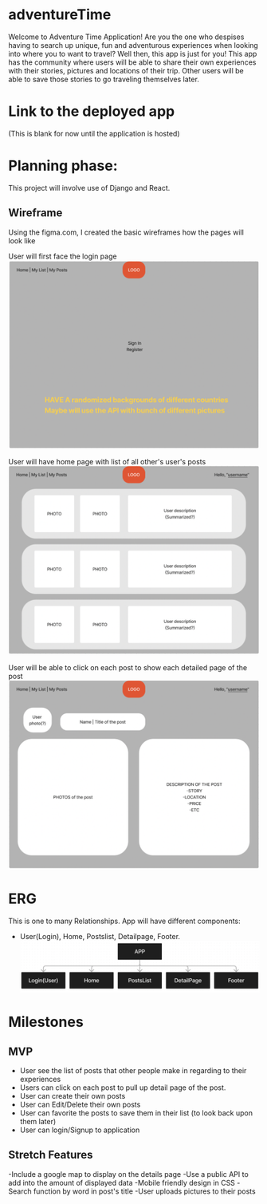 # adventureTime

Welcome to Adventure Time Application! Are you the one who despises having to search up unique, fun and adventurous experiences when looking into where you to want to travel? Well then, this app is just for you! This app has the community where users will be able to share their own experiences with their stories, pictures and locations of their trip. Other users will be able to save those stories to go traveling themselves later. 

# Link to the deployed app
(This is blank for now until the application is hosted)

# Planning phase:
This project will involve use of Django and React.

## Wireframe
Using the figma.com, I created the basic wireframes how the pages will look like

User will first face the login page
![Login Page](https://github.com/Tiranoe/adventureTime/blob/main/assets/loginpage.png?raw=true)

User will have home page with list of all other's user's posts
![Home page](https://github.com/Tiranoe/adventureTime/blob/main/assets/homepage.png?raw=true)

User will be able to click on each post to show each detailed page of the post
![Detail page](https://github.com/Tiranoe/adventureTime/blob/main/assets/detailpage.png?raw=true)

# ERG
This is one to many Relationships. 
App will have different components: 
- User(Login), Home, Postslist, Detailpage, Footer.
![ERG Diagram](https://github.com/Tiranoe/adventureTime/blob/main/assets/ERG%20Diagram.png?raw=true)

# Milestones

## MVP
- User see the list of posts that other people make in regarding to their experiences
- Users can click on each post to pull up detail page of the post.
- User can create their own posts
- User can Edit/Delete their own posts
- User can favorite the posts to save them in their list (to look back upon them later)
- User can login/Signup to application


## Stretch Features
-Include a google map to display on the details page
-Use a public API to add into the amount of displayed data
-Mobile friendly design in CSS
-Search function by word in post's title
-User uploads pictures to their posts